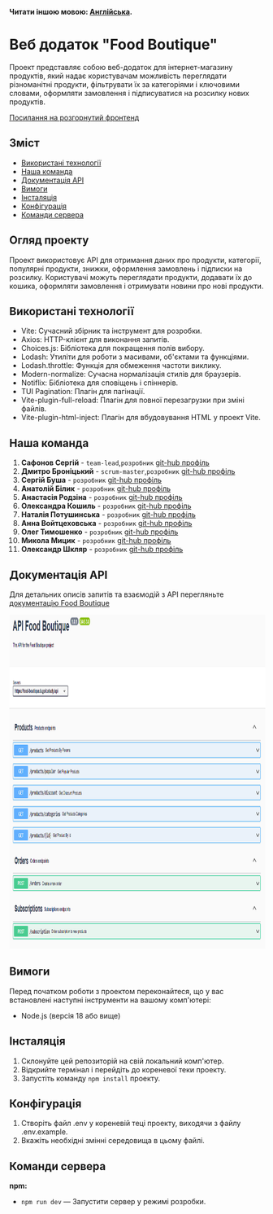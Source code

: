 **Читати іншою мовою: [Англійська](README.md).**

# Веб додаток "Food Boutique"

Проект представляє собою веб-додаток для інтернет-магазину продуктів, який надає
користувачам можливість переглядати різноманітні продукти, фільтрувати їх за
категоріями і ключовими словами, оформляти замовлення і підписуватися на
розсилку нових продуктів.

<a href="https://karatsergio.github.io/project-caramel/">Посилання на
розгорнутий фронтенд</a>

## Зміст

- [Використані технології](#використані-технології)
- [Наша команда](#наша-команда)
- [Документація API](#документація-api)
- [Вимоги](#вимоги)
- [Інсталяція](#інсталяція)
- [Конфігурація](#конфігурація)
- [Команди сервера](#команди-сервера)

## Огляд проекту

Проект використовує API для отримання даних про продукти, категорії, популярні
продукти, знижки, оформлення замовлень і підписки на розсилку. Користувачі
можуть переглядати продукти, додавати їх до кошика, оформляти замовлення і
отримувати новини про нові продукти.

## Використані технології

- Vite: Сучасний збірник та інструмент для розробки.
- Axios: HTTP-клієнт для виконання запитів.
- Choices.js: Бібліотека для покращення полів вибору.
- Lodash: Утиліти для роботи з масивами, об'єктами та функціями.
- Lodash.throttle: Функція для обмеження частоти виклику.
- Modern-normalize: Сучасна нормалізація стилів для браузерів.
- Notiflix: Бібліотека для сповіщень і спіннерів.
- TUI Pagination: Плагін для пагінації.
- Vite-plugin-full-reload: Плагін для повної перезагрузки при зміні файлів.
- Vite-plugin-html-inject: Плагін для вбудовування HTML у проект Vite.

## Наша команда

1. **Сафонов Сергій** - `team-lead`,`розробник`
   <a href="https://github.com/KaratSergio">git-hub профіль</a>
2. **Дмитро Броніцький** - `scrum-master`,`розробник`
   <a href="https://github.com/DimaBronytskyy">git-hub профіль</a>
3. **Сергій Буша** - `розробник` <a href="https://github.com/rango198">git-hub
   профіль</a>
4. **Анатолій Білик** - `розробник` <a href="https://github.com/BizonNT">git-hub
   профіль</a>
5. **Анастасія Родзіна** - `розробник`
   <a href="https://github.com/Anastasiia-Rodzina">git-hub профіль</a>
6. **Олександра Кошиль** - `розробник`
   <a href="https://github.com/sashasashkina">git-hub профіль</a>
7. **Наталія Потушинська** - `розробник`
   <a href="https://github.com/NataliaPot">git-hub профіль</a>
8. **Анна Войтцеховська** - `розробник`
   <a href="https://github.com/Anna4voit">git-hub профіль</a>
9. **Олег Тимошенко** - `розробник`
   <a href="https://github.com/djurik2008">git-hub профіль</a>
10. **Микола Мицик** - `розробник`
    <a href="https://github.com/mykolamytsyk">git-hub профіль</a>
11. **Олександр Шкляр** - `розробник`
    <a href="https://github.com/Alex11SW">git-hub профіль</a>

## Документація API

Для детальних описів запитів та взаємодій з API перегляньте
[документацію Food Boutique](https://food-boutique.b.goit.study/api-docs/)

<img src="./src/public/swagger.png" alt="Документація API Food Boutique" width="1100" height="657">

## Вимоги

Перед початком роботи з проектом переконайтеся, що у вас встановлені наступні
інструменти на вашому комп'ютері:

- Node.js (версія 18 або вище)

## Інсталяція

1. Склонуйте цей репозиторій на свій локальний комп'ютер.
2. Відкрийте термінал і перейдіть до кореневої теки проекту.
3. Запустіть команду `npm install` проекту.

## Конфігурація

1. Створіть файл .env у кореневій теці проекту, виходячи з файлу .env.example.
2. Вкажіть необхідні змінні середовища в цьому файлі.

## Команди сервера

**npm:**

- `npm run dev` — Запустити сервер у режимі розробки.
